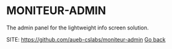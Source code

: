 # MONITEUR-ADMIN

 The admin panel for the lightweight info screen solution.

 SITE: https://github.com/aueb-cslabs/moniteur-admin
 [Go back](https://portable-linux-apps.github.io/apps.html)
